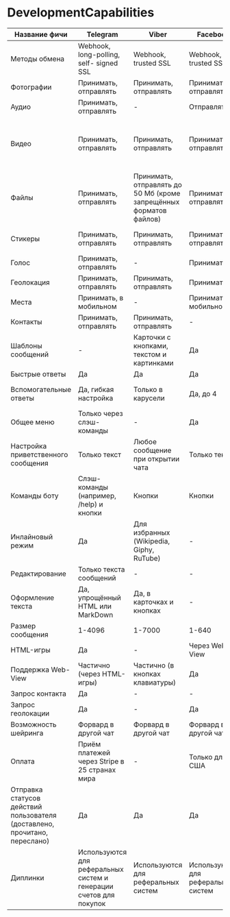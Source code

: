 # DevelopmentCapabilities


| Название фичи | Telegram | Viber | Facebook | Skype | WhatsApp |
| ------ | ------ |------ |------ |------ |------ |
|Методы обмена|	Webhook, long-polling, self- signed SSL|Webhook, trusted SSL|Webhook, trusted SSL|Webhook||
|Фотографии|Принимать, отправлять|Принимать, отправлять|Принимать, отправлять|Принимать, отправлять||
|Аудио|Принимать, отправлять|-|Отправлять|Отправлять||
|Видео|Принимать, отправлять|Принимать, отправлять|Принимать, отправлять|Только от бота к пользователю, до 15 Мб (примерно 1 минута)||
|Файлы|Принимать, отправлять|Принимать, отправлять до 50 Мб (кроме запрещённых форматов файлов)|Принимать, отправлять|Прием||
|Стикеры|Принимать, отправлять|Принимать, отправлять|Принимать, отправлять|Принимать, отправлять SkypeEmotions||
|Голос|	Принимать, отправлять|-|Принимать|-||
|Геолокация|Принимать, отправлять|Принимать, отправлять|Принимать|-||
|Места|	Принимать, в мобильном|-|Принимать, в мобильном|-||
|Контакты|Принимать, отправлять|Принимать, отправлять|-|Принимать||
|Шаблоны сообщений|-|Карточки с кнопками, текстом и картинками|Да|Да||
|Быстрые ответы|Да|Да|Да|-||
|Вспомогательные ответы|Да, гибкая настройка|Только в карусели|	Да, до 4|Только у карточек, от 3 до 6||
|Общее меню|Только через слэш-команды|-|Да|-||
|Настройка приветственного сообщения|Только текст|Любое сообщение при открытии чата|Только текст|Любое сообщение при открытии чата||
|Команды боту|Слэш-команды (например, /help) и кнопки|Кнопки|Кнопки|-||
|Инлайновый режим|Да|Для избранных (Wikipedia, Giphy, RuTube)|-|-||
|Редактирование|Только текста сообщений|-|-|-||
|Оформление текста|	Да, упрощённый HTML или MarkDown|Да, в карточках и кнопках|-|	Смесь MarkDown и HTML||
|Размер сообщения|1-4096|	1-7000|1-640|Неизвестно||
|HTML-игры|Да|-|Через Web-View|-||
|Поддержка Web-View|Частично (через HTML-игры)|Частично (в кнопках клавиатуры)|Да|-||
|Запрос контакта|Да|-|-|-||
|Запрос геолокации|Да|-|Да|-||
|Возможность шейринга|Форвард в другой чат|Форвард в другой чат|Форвард в другой чат|-||
|Оплата|Приём платежей через Stripe в 25 cтранах мира|-|Только для США|-||
|Отправка статусов действий пользователя (доставлено, прочитано, переслано)|Да|Да|Да|Да||
|Диплинки|Используются для реферальных систем и генерации счетов для покупок|Используются для реферальных систем|Используются для реферальных систем|-||
